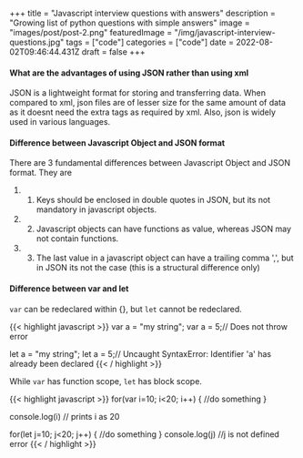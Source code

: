 +++
title = "Javascript interview questions with answers"
description = "Growing list of python questions with simple answers"
image = "images/post/post-2.png"
featuredImage = "/img/javascript-interview-questions.jpg"
tags = ["code"]
categories = ["code"]
date = 2022-08-02T09:46:44.431Z
draft = false
+++
  
<p></p>
<p></p>

#### What are the advantages of using JSON rather than using xml

JSON is a lightweight format for storing and transferring data. When compared to xml, json files are of lesser size for the same amount of data as it doesnt need the extra tags as required by xml. Also, json is widely used in various languages.
<p></p>

#### Difference between Javascript Object and JSON format
There are 3 fundamental differences between Javascript Object and JSON format. They are

1. 1. Keys should be enclosed in double quotes in JSON, but its not mandatory in javascript objects.
2. 2. Javascript objects can have functions as value, whereas JSON may not contain functions.
3. 3. The last value in a javascript object can have a trailing comma ',', but in JSON its not the case (this is a structural difference only)

<p></p>

#### Difference between var and let
```var``` can be redeclared within {}, but ```let``` cannot be redeclared. 

{{< highlight javascript >}}
var a = "my string";
var a = 5;// Does not throw error

let a = "my string";
let a = 5;// Uncaught SyntaxError: Identifier 'a' has already been declared
{{< / highlight >}}

While ```var``` has function scope, ```let``` has block scope.

{{< highlight javascript >}}
for(var i=10; i<20; i++) {
    //do something
}

console.log(i) // prints i as 20

for(let j=10; j<20; j++) {
    //do something
}
console.log(j) //j is not defined error
{{< / highlight >}}

